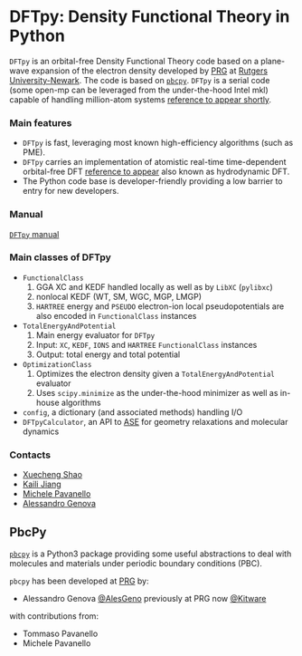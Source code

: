 # DFTpy: Density Functional Theory in Python

`DFTpy` is an orbital-free Density Functional Theory code based on a plane-wave expansion of the electron density developed by [PRG](https://sites.rutgers.edu/prg/) at [Rutgers University-Newark](http://sasn.rutgers.edu). The code is based on [`pbcpy`](https://gitlab.com/ales.genova/pbcpy).
`DFTpy` is a serial code (some open-mp can be leveraged from the under-the-hood Intel mkl) capable of handling million-atom systems [reference to appear shortly]().

### Main features
 - `DFTpy` is fast, leveraging most known high-efficiency algorithms (such as PME).
 - `DFTpy` carries an implementation of atomistic real-time time-dependent orbital-free DFT [reference to appear]() also known as hydrodynamic DFT.
 - The Python code base is developer-friendly providing a low barrier to entry for new developers.

### Manual
[`DFTpy` manual](http://dftpy.rutgers.edu)

### Main classes of DFTpy
 - `FunctionalClass`
    1. GGA XC and KEDF handled locally as well as by `LibXC` (`pylibxc`)
    2. nonlocal KEDF (WT, SM, WGC, MGP, LMGP)
    3. `HARTREE` energy and `PSEUDO` electron-ion local pseudopotentials are also encoded in `FunctionalClass` instances
 - `TotalEnergyAndPotential`
    1. Main energy evaluator for `DFTpy`
    2. Input: `XC`, `KEDF`, `IONS` and `HARTREE` `FunctionalClass` instances
    3. Output: total energy and total potential
- `OptimizationClass`
    1. Optimizes the electron density given a `TotalEnergyAndPotential` evaluator
    2. Uses `scipy.minimize` as the under-the-hood minimizer as well as in-house algorithms
- `config`, a dictionary (and associated methods) handling I/O
- `DFTpyCalculator`, an API to [ASE](https://wiki.fysik.dtu.dk/ase/index.html) for geometry relaxations and molecular dynamics

### Contacts
 - [Xuecheng Shao](https://sites.rutgers.edu/prg/people/xuecheng-shao/)
 - [Kaili Jiang](https://sites.rutgers.edu/prg/people/kaili-jiang/)
 - [Michele Pavanello](https://sasn.rutgers.edu/about-us/faculty-staff/michele-pavanello)
 - [Alessandro Genova](mailto:ales.genova@gmail.com)
 

## PbcPy

[`pbcpy`](https://gitlab.com/ales.genova/pbcpy) is a Python3 package providing some useful abstractions to deal with
molecules and materials under periodic boundary conditions (PBC).

`pbcpy` has been developed at [PRG](https://sites.rutgers.edu/prg/) by:
- Alessandro Genova [@AlesGeno](https://twitter.com/AlesGeno) previously at PRG now [@Kitware](https://twitter.com/Kitware)

with contributions from:
- Tommaso Pavanello
- Michele Pavanello


